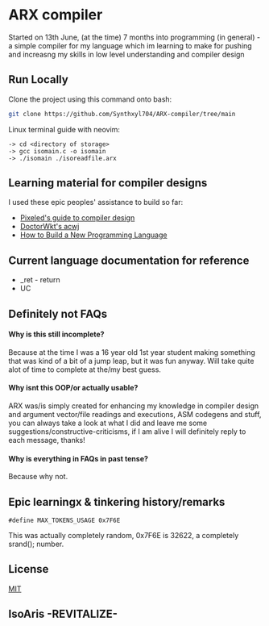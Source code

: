 
# ARX compiler
Started on 13th June, (at the time) 7 months into programming (in general) - a simple compiler for my language which im learning to make for pushing and increasng my skills in low level understanding and compiler design


## Run Locally

Clone the project using this command onto bash:

```bash
git clone https://github.com/Synthxyl704/ARX-compiler/tree/main
```

Linux terminal guide with neovim:
```
-> cd <directory of storage>
-> gcc isomain.c -o isomain
-> ./isomain ./isoreadfile.arx 
```

## Learning material for compiler designs

I used these epic peoples' assistance to build so far:
 - [Pixeled's guide to compiler design](https://www.youtube.com/playlist?list=PLUDlas_Zy_qC7c5tCgTMYq2idyyT241qs)
 - [DoctorWkt's acwj](https://github.com/DoctorWkt/acwj/blob/master/01_Scanner/Readme.md)
 - [How to Build a New Programming Language](https://pgrandinetti.github.io/compilers/page/how-to-build-a-new-programming-language/#:~:text=Yes.,to%20you%20the%20machine%20code)


## Current language documentation for reference

- _ret - return
- UC


## Definitely not FAQs

#### Why is this still incomplete?

Because at the time I was a 16 year old 1st year student making something that was kind of a bit of a jump leap, but it was fun anyway. Will take quite alot of time to complete at the/my best guess.

#### Why isnt this OOP/or actually usable?

ARX was/is simply created for enhancing my knowledge in compiler design and argument vector/file readings and executions, ASM codegens and stuff, you can always take a look at what I did and leave me some suggestions/constructive-criticisms, if I am alive I will definitely reply to each message, thanks!

#### Why is everything in FAQs in past tense?

Because why not.

## Epic learningx & tinkering history/remarks

```
#define MAX_TOKENS_USAGE 0x7F6E
```
This was actually completely random, 0x7F6E is 32622, a completely srand(); number.

## License

[MIT](https://choosealicense.com/licenses/mit/)

<h2>IsoAris -REVITALIZE-</h2>
